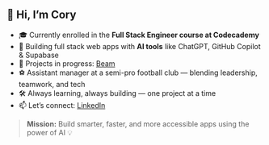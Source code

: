 ## 👋 Hi, I’m Cory

- 🎓 Currently enrolled in the **Full Stack Engineer course at Codecademy**
- 🤖 Building full stack web apps with **AI tools** like ChatGPT, GitHub Copilot & Supabase
- 💼 Projects in progress: [Beam](https://github.com/corze73/Beam)
- ⚽ Assistant manager at a semi-pro football club — blending leadership, teamwork, and tech
- 🛠️ Always learning, always building — one project at a time
- 📫 Let’s connect: [LinkedIn](https://www.linkedin.com/in/cory-charles-68851757)

> **Mission:** Build smarter, faster, and more accessible apps using the power of AI 💡
